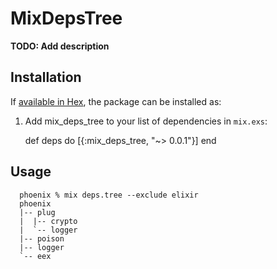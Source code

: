# MixDepsTree

**TODO: Add description**

## Installation

If [available in Hex](https://hex.pm/docs/publish), the package can be installed as:

  1. Add mix_deps_tree to your list of dependencies in `mix.exs`:

        def deps do
          [{:mix_deps_tree, "~> 0.0.1"}]
        end

## Usage

```
  phoenix % mix deps.tree --exclude elixir
  phoenix
  |-- plug
  |  |-- crypto
  |  `-- logger
  |-- poison
  |-- logger
  `-- eex
```
